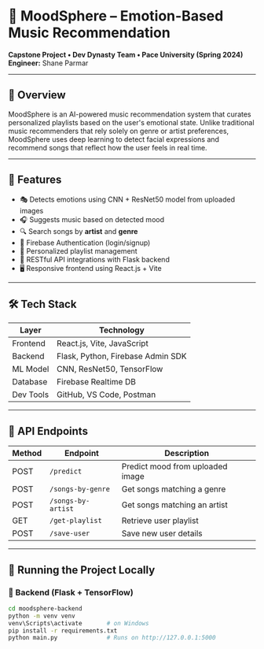 # 🎵 MoodSphere – Emotion-Based Music Recommendation

**Capstone Project • Dev Dynasty Team • Pace University (Spring 2024)**  
**Engineer:** Shane Parmar

---

## 🌟 Overview

MoodSphere is an AI-powered music recommendation system that curates personalized playlists based on the user's emotional state. Unlike traditional music recommenders that rely solely on genre or artist preferences, MoodSphere uses deep learning to detect facial expressions and recommend songs that reflect how the user feels in real time.

---

## 🚀 Features

- 🎭 Detects emotions using CNN + ResNet50 model from uploaded images
- 🎧 Suggests music based on detected mood
- 🔍 Search songs by **artist** and **genre**
- 🔐 Firebase Authentication (login/signup)
- 🧠 Personalized playlist management
- 🔌 RESTful API integrations with Flask backend
- 🖥️ Responsive frontend using React.js + Vite

---

## 🛠️ Tech Stack

| Layer      | Technology                       |
|------------|----------------------------------|
| Frontend   | React.js, Vite, JavaScript       |
| Backend    | Flask, Python, Firebase Admin SDK|
| ML Model   | CNN, ResNet50, TensorFlow        |
| Database   | Firebase Realtime DB             |
| Dev Tools  | GitHub, VS Code, Postman         |

---

## 🔄 API Endpoints

| Method | Endpoint             | Description                        |
|--------|----------------------|------------------------------------|
| POST   | `/predict`           | Predict mood from uploaded image   |
| POST   | `/songs-by-genre`    | Get songs matching a genre         |
| POST   | `/songs-by-artist`   | Get songs matching an artist       |
| GET    | `/get-playlist`      | Retrieve user playlist             |
| POST   | `/save-user`         | Save new user details              |

---

## 🧪 Running the Project Locally

### 🔧 Backend (Flask + TensorFlow)

```bash
cd moodsphere-backend
python -m venv venv
venv\Scripts\activate       # on Windows
pip install -r requirements.txt
python main.py              # Runs on http://127.0.0.1:5000

